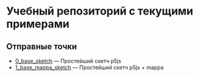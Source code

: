 # Учебный репозиторий с текущими примерами

## Отправные точки

- [0_base_sketch](https://github.com/alexlipovka/23_masters/tree/main/0_base_sketch) — Простейший скетч p5js
- [1_base_mappa_sketch](https://github.com/alexlipovka/23_masters/tree/main/1_base_mappa_sketch) — Простейший скетч p5js + mappa